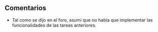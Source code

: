 ## Comentarios
- Tal como se dijo en el foro, asumí que no había que implementar las funcionalidades de las tareas anteriores.
